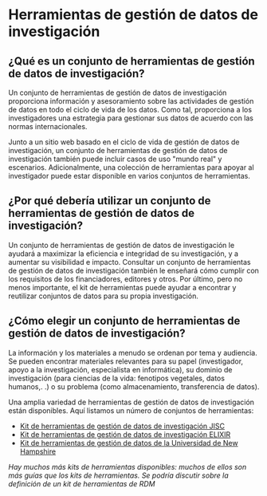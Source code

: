 # Herramientas de gestión de datos de investigación

## ¿Qué es un conjunto de herramientas de gestión de datos de investigación?

Un conjunto de herramientas de gestión de datos de investigación proporciona información y asesoramiento sobre las actividades de gestión de datos en todo el ciclo de vida de los datos. Como tal, proporciona a los investigadores una estrategia para gestionar sus datos de acuerdo con las normas internacionales.

Junto a un sitio web basado en el ciclo de vida de gestión de datos de investigación, un conjunto de herramientas de gestión de datos de investigación también puede incluir casos de uso "mundo real" y escenarios. Adicionalmente, una colección de herramientas para apoyar al investigador puede estar disponible en varios conjuntos de herramientas.


## ¿Por qué debería utilizar un conjunto de herramientas de gestión de datos de investigación?

Un conjunto de herramientas de gestión de datos de investigación le ayudará a maximizar la eficiencia e integridad de su investigación, y a aumentar su visibilidad e impacto. Consultar un conjunto de herramientas de gestión de datos de investigación también le enseñará cómo cumplir con los requisitos de los financiadores, editores y otros. Por último, pero no menos importante, el kit de herramientas puede ayudar a encontrar y reutilizar conjuntos de datos para su propia investigación.


## ¿Cómo elegir un conjunto de herramientas de gestión de datos de investigación?

La información y los materiales a menudo se ordenan por tema y audiencia. Se pueden encontrar materiales relevantes para su papel (investigador, apoyo a la investigación, especialista en informática), su dominio de investigación (para ciencias de la vida: fenotipos vegetales, datos humanos,. .) o su problema (como almacenamiento, transferencia de datos).


Una amplia variedad de herramientas de gestión de datos de investigación están disponibles. Aquí listamos un número de conjuntos de herramientas:

* [Kit de herramientas de gestión de datos de investigación JISC](https://rdmtoolkit.jisc.ac.uk/rdm-for-researchers/)
* [Kit de herramientas de gestión de datos de investigación ELIXIR](https://rdm.elixir-europe.org/index.html)
* [Kit de herramientas de gestión de datos de la Universidad de New Hampshire](https://libraryguides.unh.edu/datamanagement)

*Hay muchos más kits de herramientas disponibles: muchos de ellos son más guías que los kits de herramientas. Se podría discutir sobre la definición de un kit de herramientas de RDM*
